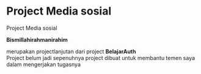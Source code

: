 # Project Media sosial
 Project Media sosial

<b>Bismillahirahmanirahim</b>

merupakan projectlanjutan dari project <b>BelajarAuth</b>
<br/>
Project belum jadi sepenuhnya
project dibuat untuk membantu temen saya dalam mengerjakan tugasnya
